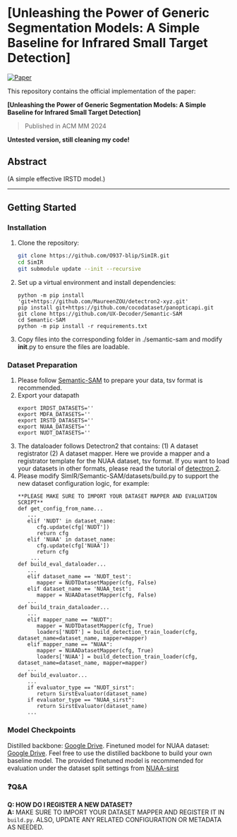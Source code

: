 # [Unleashing the Power of Generic Segmentation Models: A Simple Baseline for Infrared Small Target Detection]

[![Paper](https://img.shields.io/badge/arXiv-Paper-blue)](https://arxiv.org/abs/2409.04714) 

This repository contains the official implementation of the paper:

**[Unleashing the Power of Generic Segmentation Models: A Simple Baseline for Infrared Small Target Detection]**
> Published in ACM MM 2024

**Untested version, still cleaning my code!**
## Abstract

(A simple effective IRSTD model.)

---

## Getting Started

### Installation
   
1. Clone the repository:

   ```bash
   git clone https://github.com/O937-blip/SimIR.git
   cd SimIR
   git submodule update --init --recursive
   ```

2. Set up a virtual environment and install dependencies:

   ```pip3 install torch==1.13.1 torchvision==0.14.1 --extra-index-url https://download.pytorch.org/whl/cu113 #Adjust the command according to your environment.
   python -m pip install 'git+https://github.com/MaureenZOU/detectron2-xyz.git'
   pip install git+https://github.com/cocodataset/panopticapi.git
   git clone https://github.com/UX-Decoder/Semantic-SAM
   cd Semantic-SAM
   python -m pip install -r requirements.txt
   ```

3. Copy files into the corresponding folder in ./semantic-sam and modify __init__.py to ensure the files are loadable.



### Dataset Preparation

1. Please follow [Semantic-SAM](https://github.com/UX-Decoder/Semantic-SAM/blob/main/DATASET.md) to prepare your data, tsv format is recommended. 
2. Export your datapath
   ```
   export IRDST_DATASETS=''
   export MDFA_DATASETS=''
   export IRSTD_DATASETS=''
   export NUAA_DATASETS=''
   export NUDT_DATASETS=''
   ```
3. The dataloader follows Detectron2 that contains:
   (1) A dataset registrator
   (2) A dataset mapper.
   Here we provide a mapper and a registrator template for the NUAA dataset, tsv format. If you want to load your datasets in other formats, please read the tutorial of [detectron 2](https://detectron2.readthedocs.io/en/latest/tutorials/datasets.html).
4. Please modify SimIR/Semantic-SAM/datasets/build.py to support the new dataset configuration logic, for example:
   ```
   **PLEASE MAKE SURE TO IMPORT YOUR DATASET MAPPER AND EVALUATION SCRIPT**
   def get_config_from_name...
      ...
      elif 'NUDT' in dataset_name:
         cfg.update(cfg['NUDT'])
         return cfg
      elif 'NUAA' in dataset_name:
         cfg.update(cfg['NUAA'])
         return cfg
       ...
   def build_eval_dataloader...
      ...
      elif dataset_name == 'NUDT_test':
         mapper = NUDTDatasetMapper(cfg, False)
      elif dataset_name == 'NUAA_test':
         mapper = NUAADatasetMapper(cfg, False)
      ...
   def build_train_dataloader...
      ...
      elif mapper_name == "NUDT":
         mapper = NUDTDatasetMapper(cfg, True)
         loaders['NUDT'] = build_detection_train_loader(cfg, dataset_name=dataset_name, mapper=mapper)
      elif mapper_name == "NUAA":
         mapper = NUAADatasetMapper(cfg, True)
         loaders['NUAA'] = build_detection_train_loader(cfg, dataset_name=dataset_name, mapper=mapper)
      ...
   def build_evaluator...
      ...
      if evaluator_type == "NUDT_sirst":
         return SirstEvaluator(dataset_name)
      if evaluator_type == "NUAA_sirst":
         return SirstEvaluator(dataset_name)
      ...
   ```

### Model Checkpoints
Distilled backbone: [Google Drive](https://drive.google.com/file/d/1jBIZ3c6r-3DgnRXHLInIXbAodBR1rOBO/view?usp=drive_link).
Finetuned model for NUAA dataset: [Google Drive](https://drive.google.com/file/d/1bQz7Ws-75qO62NypgO-ilbwMyCo819gR/view?usp=drive_link). Feel free to use the distilled backbone to build your own baseline model.
The provided finetuned model is recommended for evaluation under the dataset split settings from [NUAA-sirst](https://github.com/YimianDai/sirst?tab=readme-ov-file)

   
### ❓**Q&A**

**Q: HOW DO I REGISTER A NEW DATASET?**  
**A:** MAKE SURE TO IMPORT YOUR DATASET MAPPER AND REGISTER IT IN `build.py`. ALSO, UPDATE ANY RELATED CONFIGURATION OR METADATA AS NEEDED.


